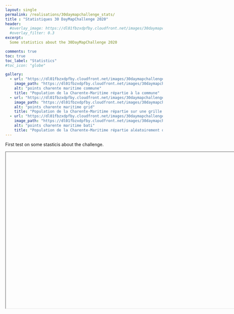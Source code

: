 ```yaml
---
layout: single
permalink: /realisations/30daymapchallenge_stats/  
title : "Statistiques 30 DayMapChallenge 2020"   
header:
  #overlay_image: https://dl01fbzxdpfby.cloudfront.net/images/30daymapchallenge/map_challenge_themes_2020_ac.webp
  #overlay_filter: 0.3
excerpt:
  Some statistics about the 30DayMapChallenge 2020

comments: true
toc: true
toc_label: "Statistics"
#toc_icon: "globe"

gallery:
  - url: "https://dl01fbzxdpfby.cloudfront.net/images/30daymapchallenge/day1_pop_city_17.webp"
    image_path: "https://dl01fbzxdpfby.cloudfront.net/images/30daymapchallenge/day1_pop_city_17.webp"
    alt: "points charente maritime commune"
    title: "Population de la Charente-Maritime répartie à la commune"
  - url: "https://dl01fbzxdpfby.cloudfront.net/images/30daymapchallenge/day1_pop_square_17.webp"
    image_path: "https://dl01fbzxdpfby.cloudfront.net/images/30daymapchallenge/day1_pop_square_17.webp"
    alt: "points charente maritime grid"
    title: "Population de la Charente-Maritime répartie sur une grille de 200m de coté"
  - url: "https://dl01fbzxdpfby.cloudfront.net/images/30daymapchallenge/day1_pop_building_17.webp"
    image_path: "https://dl01fbzxdpfby.cloudfront.net/images/30daymapchallenge/day1_pop_building_17.webp"
    alt: "points charente maritime bati"
    title: "Population de la Charente-Maritime répartie aléatoirement dans les bâtiments"
---
```

First test on some stasticis about the challenge.

<iframe id="inlineFrameExample"
    title="Inline Frame Example"
    width="800"
    height="500"
    src="C:/Users/Aurelien/Documents/GitHub/aurelienchaumet.github.io/_pages/realisations/export1.html">
</iframe>

